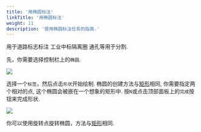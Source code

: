 ```yaml
---
title: '用椭圆标注'
linkTitle: '用椭圆标注'
weight: 11
description: '使用椭圆标注任务的指南.'
---
```


用于道路标志标注 工业中标隔离圈 通孔等用于分割.

先，你需要选择控制栏上的`椭圆`.

![](/images/image239.jpg)

选择一个`标签`，然后点击`形状`开始绘制. 椭圆的创建方法与[矩形](/docs/manual/advanced/annotation-with-rectangles/)相同, 你需要指定两个相对的点,
这个椭圆会被嵌在一个想象的矩形中. 按`N`或点击顶部面板上的`完成`按钮来完成形状.

![](/images/image240_mapillary_vistas.jpg)

你可以使用旋转点旋转椭圆，方法与[矩形](/docs/manual/advanced/annotation-with-rectangles/#rotation-rectangle)相同.
